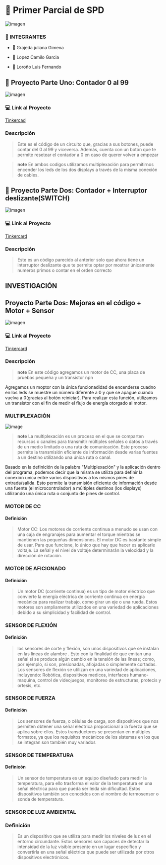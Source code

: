 # :file_folder: Primer Parcial de SPD

![imagen](imagen/3_Figura_1._Tinkercad_logotipo.jpg)

### :scroll: INTEGRANTES 
-  :strawberry: Grajeda juliana Gimena
*  :bread: Lopez Camilo Garcia
+  :cookie: Loroño Luis Fernando

##  :sunflower: Proyecto Parte Uno: Contador 0 al 99
![imagen](imagen/aaa.png)

### 	:computer: Link al Proyecto
[Tinkercad](https://www.tinkercad.com/things/5K5WYnyHAHB)

### Descripción
> Este es el código de un circuito que, gracias a sus botones, puede contar del 0 al 99 y viceversa. Además, cuenta con un botón que te permite resetear el contador a 0 en caso de querer volver a empezar

>**note**
> En ambos codigos utilizamos multiplexación para permitirnos encender los leds de los dos displays a través de la misma conexión de cables.

##  :sunflower: Proyecto Parte Dos: Contador + Interruptor deslizante(SWITCH)
![imagen](imagen/imagen_2023-10-18_161343051.png)

### 	:computer: Link al Proyecto

[Tinkercard](https://www.tinkercad.com/things/0jGSMg5g407)

### Descripción

> Este es un código parecido al anterior solo que ahora tiene un interruptor deslizante que te permite optar por mostrar únicamente numeros primos o contar en el orden correcto

## INVESTIGACIÓN

## Proyecto Parte Dos: Mejoras en el código + Motor + Sensor

![imagen](imagen/imagen_2023-10-19_005356986.png)

### 	:computer: Link al Proyecto

[Tinkercard](https://www.tinkercad.com/things/gtKSZaV5XEU)

### Descripción

>**note**
> En este código agregamos un motor de CC, una placa de pruebas pequeña y un transistor npn

Agregamos un moptor con la única funcionadidad de encenderse cuadno en los leds se muestre un número diferente a 0 y que se apague cuando vuelva a 0(gracias al botón reiniciar). Para realizar esta
función, utilizamos un transistor con el fin de medir el flujo de energía otorgado al motor.

### MULTIPLEXACIÓN
![image](imagen/imagen_2023-10-18_230358769.png)

>**note**
> La multiplexación es un proceso en el que se comparten recursos o canales para transmitir múltiples señales o datos a través de un medio limitado o una ruta de comunicación. Este proceso permite la transmisión eficiente de información desde varias fuentes a un destino utilizando una única ruta o canal. 

Basado en la definición de la palabra "Multiplexación" y la aplicación dentro del programa, podemos decir que la misma se utiliza para definir la conexión unica entre varios dispositivos a los mismos pines de entrada/salida. Esto permite la transmisión eficiente de información desde una fuente (el microcontrolador) a múltiples destinos (los displays) utilizando una única ruta o conjunto de pines de control. 

### MOTOR DE CC

#### Definición
> Motor CC: Los motores de corriente continua a menudo se usan con una caja de engranajes para aumentar el torque mientras se mantienen las pequeñas dimensiones. El motor DC es bastante simple de usar. Para que funcione, lo único que hay que hacer es aplicarle voltaje. La señal y el nivel de voltaje determinarán la velocidad y la dirección de rotación.

### MOTOR DE AFICIONADO

#### Definición
> Un motor DC (corriente continua) es un tipo de motor eléctrico que convierte la energía eléctrica de corriente continua en energía mecánica para realizar trabajo, como girar un eje o una rueda. Estos motores son ampliamente utilizados en una variedad de aplicaciones debido a su simplicidad y facilidad de control.

### SENSOR DE FLEXIÓN

#### Definición
>  los sensores de corte y flexión, son unos dispositivos que se instalan en las líneas de alambre . Esto con la finalidad de que emitan una señal si se produce algún cambio en la tensión de las líneas; como, por ejemplo, si son, presionadas, aflojadas o simplemente cortadas.
Los sensores de flexión se utilizan en una variedad de aplicaciones, incluyendo: Robótica, dispositivos medicos, interfaces humano-maquina, control de videojuegos, monitoreo de estructuras, protecis y ortesis, etc.

### SENSOR DE FUERZA

#### Definición
> Los sensores de fuerza, o células de carga, son dispositivos que nos permiten obtener una señal eléctrica proporcional a la fuerza que se aplica sobre ellos. Estos transductores se presentan en múltiples formatos, ya que los requisitos mecánicos de los sistemas en los que se integran son también muy variados

### SENSOR DE TEMPERATURA

#### Definicón
>  Un sensor de temperatura es un equipo diseñado para medir la temperatura, para ello trasforma el valor de la temperatura en una señal eléctrica para que pueda ser leída sin dificultad. Estos dispositivos también son conocidos con el nombre de termosensor o sonda de temperatura.

### SENSOR DE LUZ AMBIENTAL

### Definición
> Es un dispositivo que se utiliza para medir los niveles de luz en el entorno circundante. Estos sensores son capaces de detectar la intensidad de la luz visible presente en un lugar específico y convertirla en una señal eléctrica que puede ser utilizada por otros dispositivos electrónicos.

